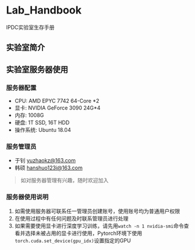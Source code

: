# Lab_Handbook
IPDC实验室生存手册

## 实验室简介



## 实验室服务器使用

### 服务器配置

- CPU: AMD EPYC 7742 64-Core *2
- 显卡: NVIDIA GeForce 3090 24G*4
- 内存: 1008G
- 硬盘: 1T SSD, 16T HDD
- 操作系统: Ubuntu 18.04

### 服务管理员

- 于钊 yuzhaokz@163.com
- 韩硕 hanshuo123i@163.com

> 如对服务器管理有兴趣，随时欢迎加入

### 服务器使用说明

1. 如需使用服务器可联系任一管理员创建账号，使用账号均为普通用户权限
2. 在使用过程中有任何问题及时联系管理员进行处理
3. 如果需要使用显卡进行深度学习训练，请先用`watch -n 1 nvidia-smi`命令查看并选择未被占用的显卡进行使用，Pytorch环境下使用`torch.cuda.set_device(gpu_idx)`设置指定的GPU
